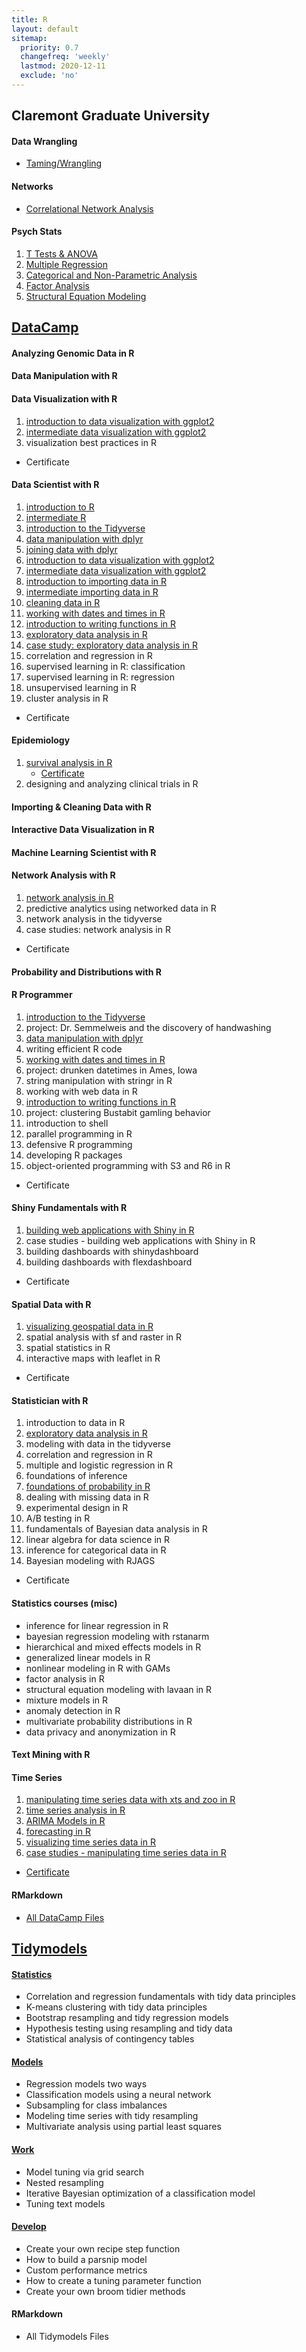 ```yaml
---
title: R
layout: default
sitemap:
  priority: 0.7
  changefreq: 'weekly'
  lastmod: 2020-12-11
  exclude: 'no'
---
```

## Claremont Graduate University
      
#### Data Wrangling
- <a href="https://github.com/dapinedo/R/tree/master/CGU/Taming" target="_blank" rel="noopener noreferrer">Taming/Wrangling</a>

#### Networks
- <a href="https://github.com/dapinedo/R/tree/master/CGU/Networks/Correlational" target="_blank" rel="noopener noreferrer">Correlational Network Analysis</a>

#### Psych Stats
1. <a href="https://github.com/dapinedo/R/tree/master/CGU/Statistics/ANOVA" target="_blank" rel="noopener noreferrer">T Tests & ANOVA</a>
2. <a href="https://github.com/dapinedo/R/tree/master/CGU/Statistics/Regression" target="_blank" rel="noopener noreferrer">Multiple Regression</a>
3. <a href="https://github.com/dapinedo/R/tree/master/CGU/Statistics/Categorical" target="_blank" rel="noopener noreferrer">Categorical and Non-Parametric Analysis</a>
4. <a href="https://github.com/dapinedo/R/tree/master/CGU/Statistics/Factor" target="_blank" rel="noopener noreferrer">Factor Analysis</a>
5. <a href="https://github.com/dapinedo/R/tree/master/CGU/Statistics/SEM" target="_blank" rel="noopener noreferrer">Structural Equation Modeling</a>

## <a href="https://www.datacamp.com/profile/odenipinedo" target="_blank" rel="noopener noreferrer">DataCamp</a> 

#### Analyzing Genomic Data in R

#### Data Manipulation with R

#### Data Visualization with R
1. <a href="https://rpubs.com/odenipinedo/introduction-to-data-visualization-with-ggplot2" target="_blank" rel="noopener noreferrer">introduction to data visualization with ggplot2</a>
2. <a href="https://rpubs.com/odenipinedo/intermediate-data-visualization-with-ggplot2" target="_blank" rel="noopener noreferrer">intermediate data visualization with ggplot2</a>
3. visualization best practices in R
- Certificate

#### Data Scientist with R
1. <a href="https://rpubs.com/odenipinedo/introduction-to-R" target="_blank" rel="noopener noreferrer">introduction to R</a>
2. <a href="https://rpubs.com/odenipinedo/intermediate-R" target="_blank" rel="noopener noreferrer">intermediate R</a>
3. <a href="https://rpubs.com/odenipinedo/introduction-to-the-Tidyverse" target="_blank" rel="noopener noreferrer">introduction to the Tidyverse</a>
4. <a href="https://rpubs.com/odenipinedo/data-manipulation-with-dplyr" target="_blank" rel="noopener noreferrer">data manipulation with dplyr</a>
5. <a href="https://rpubs.com/odenipinedo/joining-data-with-dplyr" target="_blank" rel="noopener noreferrer">joining data with dplyr</a>
6. <a href="https://rpubs.com/odenipinedo/introduction-to-data-visualization-with-ggplot2" target="_blank" rel="noopener noreferrer">introduction to data visualization with ggplot2</a>
7. <a href="https://rpubs.com/odenipinedo/intermediate-data-visualization-with-ggplot2" target="_blank" rel="noopener noreferrer">intermediate data visualization with ggplot2</a>
8. <a href="https://rpubs.com/odenipinedo/introduction-to-importing-data-in-R" target="_blank" rel="noopener noreferrer">introduction to importing data in R</a>
9. <a href="https://rpubs.com/odenipinedo/intermediate-importing-data-in-R" target="_blank" rel="noopener noreferrer">intermediate importing data in R</a>
10. <a href="https://rpubs.com/odenipinedo/cleaning-data-in-R" target="_blank" rel="noopener noreferrer">cleaning data in R</a>
11. <a href="https://rpubs.com/odenipinedo/working-with-dates-and-times-in-R" target="_blank" rel="noopener noreferrer">working with dates and times in R</a>
12. <a href="https://rpubs.com/odenipinedo/introduction-to-writing-functions-in-R" target="_blank" rel="noopener noreferrer">introduction to writing functions in R</a>
13. <a href="https://rpubs.com/odenipinedo/exploratory-data-analysis-in-R" target="_blank" rel="noopener noreferrer">exploratory data analysis in R</a>
14. <a href="https://rpubs.com/odenipinedo/case-study-exploratory-data-analysis-in-R" target="_blank" rel="noopener noreferrer">case study: exploratory data analysis in R</a>
15. correlation and regression in R
16. supervised learning in R: classification
17. supervised learning in R: regression
18. unsupervised learning in R
19. cluster analysis in R
- Certificate
  
#### Epidemiology
1. <a href="https://rpubs.com/odenipinedo/survival-analysis-in-R" target="_blank" rel="noopener noreferrer">survival analysis in R</a>
     - <a href="https://github.com/odenipinedo/R/blob/master/DataCamp/_certificates/survival-analysis-in-R.pdf" target="_blank" rel="noopener noreferrer">Certificate</a>
2. designing and analyzing clinical trials in R

#### Importing & Cleaning Data with R

#### Interactive Data Visualization in R

#### Machine Learning Scientist with R

#### Network Analysis with R
1. <a href="https://rpubs.com/odenipinedo/network-analysis-in-R" target="_blank" rel="noopener noreferrer">network analysis in R</a>
2. predictive analytics using networked data in R
3. network analysis in the tidyverse
4. case studies: network analysis in R
- Certificate

#### Probability and Distributions with R

#### R Programmer
1. <a href="https://rpubs.com/odenipinedo/introduction-to-the-Tidyverse" target="_blank" rel="noopener noreferrer">introduction to the Tidyverse</a>
2. project: Dr. Semmelweis and the discovery of handwashing
3. <a href="https://rpubs.com/odenipinedo/data-manipulation-with-dplyr" target="_blank" rel="noopener noreferrer">data manipulation with dplyr</a>
4. writing efficient R code
5. <a href="https://rpubs.com/odenipinedo/working-with-dates-and-times-in-R" target="_blank" rel="noopener noreferrer">working with dates and times in R</a>
6. project: drunken datetimes in Ames, Iowa
7. string manipulation with stringr in R
8. working with web data in R
9. <a href="https://rpubs.com/odenipinedo/introduction-to-writing-functions-in-R" target="_blank" rel="noopener noreferrer">introduction to writing functions in R</a>
10. project: clustering Bustabit gamling behavior
11. introduction to shell
12. parallel programming in R
13. defensive R programming
14. developing R packages
15. object-oriented programming with S3 and R6 in R
- Certificate

#### Shiny Fundamentals with R
1. <a href="https://rpubs.com/odenipinedo/building-web-applications-with-Shiny-in-R" target="_blank" rel="noopener noreferrer">building web applications with Shiny in R</a>
2. case studies - building web applications with Shiny in R
3. building dashboards with shinydashboard
4. building dashboards with flexdashboard
- Certificate

#### Spatial Data with R
1. <a href="https://pinedo.org/R/visualizing-geospatial-data-in-R.html" target="_blank" rel="noopener noreferrer">visualizing geospatial data in R</a>
2. spatial analysis with sf and raster in R
3. spatial statistics in R
4. interactive maps with leaflet in R
- Certificate

#### Statistician with R
1. introduction to data in R
2. <a href="https://rpubs.com/odenipinedo/exploratory-data-analysis-in-R" target="_blank" rel="noopener noreferrer">exploratory data analysis in R</a>
3. modeling with data in the tidyverse
4. correlation and regression in R
5. multiple and logistic regression in R
6. foundations of inference
7. <a href="https://rpubs.com/odenipinedo/foundations-of-probability-in-R" target="_blank" rel="noopener noreferrer">foundations of probability in R</a>
8. dealing with missing data in R
9. experimental design in R
10. A/B testing in R
11. fundamentals of Bayesian data analysis in R
12. linear algebra for data science in R
13. inference for categorical data in R
14. Bayesian modeling with RJAGS
- Certificate

#### Statistics courses (misc)
- inference for linear regression in R
- bayesian regression modeling with rstanarm
- hierarchical and mixed effects models in R
- generalized linear models in R
- nonlinear modeling in R with GAMs
- factor analysis in R
- structural equation modeling with lavaan in R
- mixture models in R
- anomaly detection in R
- multivariate probability distributions in R
- data privacy and anonymization in R

#### Text Mining with R

#### Time Series
1. <a href="https://rpubs.com/odenipinedo/manipulating-time-series-data-with-xts-and-zoo-in-R" target="_blank" rel="noopener noreferrer"> manipulating time series data with xts and zoo in R</a>
2. <a href="https://rpubs.com/odenipinedo/time-series-analysis-in-R" target="_blank" rel="noopener noreferrer">time series analysis in R</a>
3. <a href="https://rpubs.com/odenipinedo/ARIMA-Models-in-R" target="_blank" rel="noopener noreferrer">ARIMA Models in R</a>
4. <a href="https://rpubs.com/odenipinedo/forecasting-in-R" target="_blank" rel="noopener noreferrer">forecasting in R</a>
5. <a href="https://rpubs.com/odenipinedo/visualizing-time-series-data-in-R" target="_blank" rel="noopener noreferrer">visualizing time series data in R</a>
6. <a href="https://rpubs.com/odenipinedo/case-studies-manipulating-time-series-data-in-R" target="_blank" rel="noopener noreferrer">case studies - manipulating time series data in R</a>
-  <a href="https://github.com/odenipinedo/R/blob/master/DataCamp/_certificates/time-series-with-R.pdf" target="_blank" rel="noopener noreferrer">Certificate</a>

#### RMarkdown
- <a href="https://github.com/dapinedo/R/tree/master/DataCamp" target="_blank" rel="noopener noreferrer">All DataCamp Files</a>

## <a href="https://www.tidymodels.org/learn/" target="_blank" rel="noopener noreferrer">Tidymodels</a> 

#### <a href="https://www.tidymodels.org/learn/statistics/" target="_blank" rel="noopener noreferrer">Statistics</a>
- Correlation and regression fundamentals with tidy data principles
- K-means clustering with tidy data principles
- Bootstrap resampling and tidy regression models
- Hypothesis testing using resampling and tidy data
- Statistical analysis of contingency tables

#### <a href="https://www.tidymodels.org/learn/models/" target="_blank" rel="noopener noreferrer">Models</a>
- Regression models two ways
- Classification models using a neural network
- Subsampling for class imbalances
- Modeling time series with tidy resampling
- Multivariate analysis using partial least squares

#### <a href="https://www.tidymodels.org/learn/work" target="_blank" rel="noopener noreferrer">Work</a>
- Model tuning via grid search
- Nested resampling
- Iterative Bayesian optimization of a classification model
- Tuning text models

#### <a href="https://www.tidymodels.org/learn/develop/" target="_blank" rel="noopener noreferrer">Develop</a>
- Create your own recipe step function
- How to build a parsnip model
- Custom performance metrics
- How to create a tuning parameter function
- Create your own broom tidier methods

#### RMarkdown
- All Tidymodels Files

<!-- <a href="" target="_blank" rel="noopener noreferrer"></a> -->
